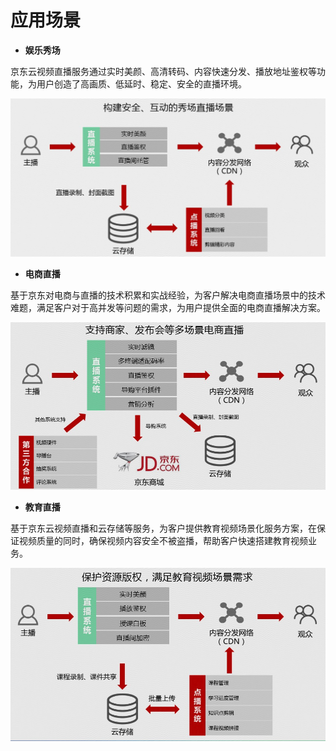 # 应用场景

-   **娱乐秀场**

京东云视频直播服务通过实时美颜、高清转码、内容快速分发、播放地址鉴权等功能，为用户创造了高画质、低延时、稳定、安全的直播环境。

![](https://github.com/jdcloudcom/cn/blob/3f51054164b2b4fcbafcb5da93d5e13029c18db5/image/live-video/%E5%BA%94%E7%94%A8%E5%9C%BA%E6%99%AF-%E5%A8%B1%E4%B9%90%E7%A7%80%E5%9C%BA.jpg)

-   **电商直播**

基于京东对电商与直播的技术积累和实战经验，为客户解决电商直播场景中的技术难题，满足客户对于高并发等问题的需求，为用户提供全面的电商直播解决方案。

![](https://github.com/jdcloudcom/cn/blob/3f51054164b2b4fcbafcb5da93d5e13029c18db5/image/live-video/%E5%BA%94%E7%94%A8%E5%9C%BA%E6%99%AF-%E7%94%B5%E5%95%86.jpg)

-   **教育直播**

基于京东云视频直播和云存储等服务，为客户提供教育视频场景化服务方案，在保证视频质量的同时，确保视频内容安全不被盗播，帮助客户快速搭建教育视频业务。

![](https://github.com/jdcloudcom/cn/blob/3f51054164b2b4fcbafcb5da93d5e13029c18db5/image/live-video/%E5%BA%94%E7%94%A8%E5%9C%BA%E6%99%AF-%E6%95%99%E8%82%B2%E7%9B%B4%E6%92%AD.jpg)

